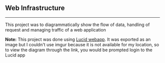 ## Web Infrastructure
***
This project was to diagrammatically show the flow of data, handling of request and managing traffic of a web application

**Note:** This project was done using [Lucid webapp](https://lucid.app). It was exported as an image but I couldn't use imgur
because it is not available for my location, so to view the diagram through the link, you would be prompted login to the Lucid app
